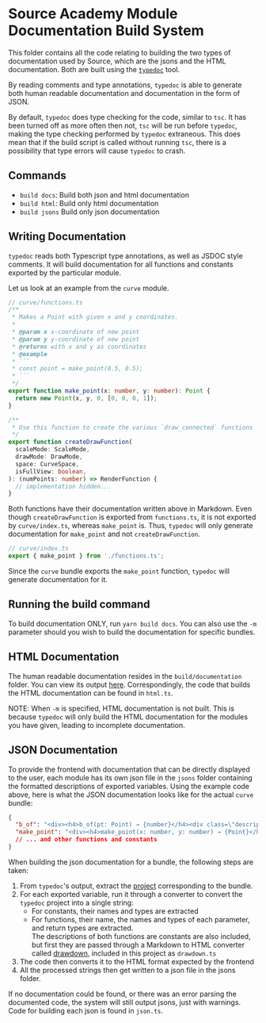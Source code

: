 # Source Academy Module Documentation Build System

This folder contains all the code relating to building the two types of documentation used by Source, which are the jsons and the HTML documentation. Both are built using the [`typedoc`](typedoc.org) tool.

By reading comments and type annotations, `typedoc` is able to generate both human readable documentation and documentation in the form of JSON.

By default, `typedoc` does type checking for the code, similar to `tsc`. It has been turned off as more often then not, `tsc` will be run before `typedoc`, making the type checking performed by `typedoc` extraneous. This does mean that if the build script is called without running `tsc`, there is a possibility that type errors will cause `typedoc` to crash.

## Commands
- `build docs`: Build both json and html documentation
- `build html`: Build only html documentation
- `build jsons` Build only json documentation

## Writing Documentation
`typedoc` reads both Typescript type annotations, as well as JSDOC style comments. It will build documentation for all functions and constants exported by the particular module.

Let us look at an example from the `curve` module.
```ts
// curve/functions.ts
/**
 * Makes a Point with given x and y coordinates.
 *
 * @param x x-coordinate of new point
 * @param y y-coordinate of new point
 * @returns with x and y as coordinates
 * @example
 * ```
 * const point = make_point(0.5, 0.5);
 * ```
 */
export function make_point(x: number, y: number): Point {
  return new Point(x, y, 0, [0, 0, 0, 1]);
}

/**
 * Use this function to create the various `draw_connected` functions
 */ 
export function createDrawFunction(
  scaleMode: ScaleMode,
  drawMode: DrawMode,
  space: CurveSpace,
  isFullView: boolean,
): (numPoints: number) => RenderFunction {
  // implementation hidden...
}
```
Both functions have their documentation written above in Markdown. Even though `createDrawFunction` is exported from `functions.ts`, it is not exported by `curve/index.ts`, whereas `make_point` is. Thus, `typedoc` will only generate documentation for `make_point` and not `createDrawFunction`.



```ts
// curve/index.ts
export { make_point } from './functions.ts';
```
Since the `curve` bundle exports the `make_point` function, `typedoc` will generate documentation for it. 

## Running the build command
To build documentation ONLY, run `yarn build docs`. You can also use the `-m` parameter should you wish to build the documentation for specific bundles.

## HTML Documentation
The human readable documentation resides in the `build/documentation` folder. You can view its output [here](https://source-academy.github.io/modules). Correspondingly, the code that builds the HTML documentation can be found in `html.ts`.

NOTE: When `-m` is specified, HTML documentation is not built. This is because `typedoc` will only build the HTML documentation for the modules you have given, leading to incomplete documentation.

## JSON Documentation

To provide the frontend with documentation that can be directly displayed to the user, each module has its own json file in the `jsons` folder containing the formatted descriptions of exported variables.
Using the example code above, here is what the JSON documentation looks like for the actual `curve` bundle:
```json
{
  "b_of": "<div><h4>b_of(pt: Point) → {number}</h4><div class=\"description\"><p>Retrieves the blue component of a given Point.</p></div></div>",
  "make_point": "<div><h4>make_point(x: number, y: number) → {Point}</h4><div class=\"description\"><p>Makes a Point with given x and y coordinates.</p></div></div>",
  // ... and other functions and constants
}
```

When building the json documentation for a bundle, the following steps are taken:
1. From `typedoc`'s output, extract the [project](https://typedoc.org/api/classes/ProjectReflection.html) corresponding to the bundle.
1. For each exported variable, run it through a converter to convert the `typedoc` project into a single string:
    - For constants, their names and types are extracted
    - For functions, their name, the names and types of each parameter, and return types are extracted.\
    The descriptions of both functions are constants are also included, but first they are passed through a Markdown to HTML converter called [drawdown](https://github.com/adamvleggett/drawdown), included in this project as `drawdown.ts`
3. The code then converts it to the HTML format expected by the frontend
3. All the processed strings then get written to a json file in the jsons folder.

If no documentation could be found, or there was an error parsing the documented code, the system will still output jsons, just with warnings.\
Code for building each json is found in `json.ts`.